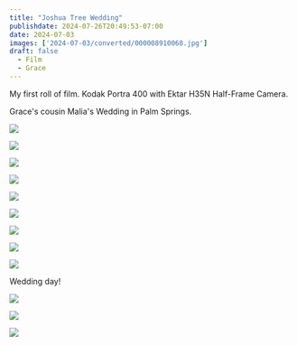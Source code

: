 ```yaml
---
title: "Joshua Tree Wedding"
publishdate: 2024-07-26T20:49:53-07:00
date: 2024-07-03
images: ['2024-07-03/converted/000008910068.jpg']
draft: false
  - Film
  - Grace
---
```


My first roll of film.  Kodak Portra 400 with Ektar H35N Half-Frame Camera.

Grace's cousin Malia's Wedding in Palm Springs.

![](2024-07-03/converted/000008910073.jpg)

![](2024-07-03/converted/000008910070.jpg)

![](2024-07-03/converted/000008910069.jpg)

![](2024-07-03/converted/000008910068.jpg)

![](2024-07-03/converted/000008910066.jpg)

![](2024-07-03/converted/000008910064.jpg)

![](2024-07-03/converted/000008910063.jpg)

![](2024-07-03/converted/000008910062.jpg)

![](2024-07-03/converted/000008910060.jpg)

Wedding day!

![](2024-07-03/converted/000008910054.jpg)

![](2024-07-03/converted/000008910052.jpg)

![](2024-07-03/converted/000008910051.jpg)

